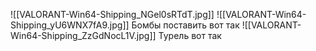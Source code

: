 ![[VALORANT-Win64-Shipping_NGel0sRTdT.jpg]]
![[VALORANT-Win64-Shipping_yU6WNX7fA9.jpg]]
Бомбы поставить вот так
![[VALORANT-Win64-Shipping_ZzGdNocL1V.jpg]]
Турель вот так
